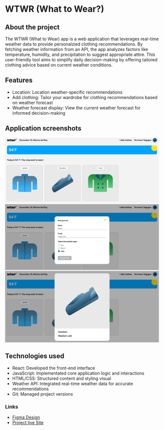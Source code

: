 # WTWR (What to Wear?)

## About the project

The WTWR (What to Wear) app is a web application that leverages real-time weather data to provide personalzied clothing recommendations. By fetching weather information from an API, the app analyzes factors like temperature, humidity, and precipitation to suggest appropriate attire. This user-friendly tool aims to simplify daily decision-making by offering tailored clothing advice based on current weather conditions.

## Features

- Location: Location weather-specific recommendations
- Add clothing: Tailor your wardrobe for clothing recommendations based on weather forecast
- Weather forecast display: View the current weather forecast for informed decision-making

## Application screenshots

![WTWR application](wtwr_application-1.png)
![Add garment form](add_garment_form-1.png)
![Clothing card preview](clothing_card_preview-1.png)

## Technologies used

- React: Developed the front-end interface
- JavaScript: Implementated core application logic and interactions
- HTML/CSS: Structured content and styling visual
- Weather API: Integrated real-time weather data for accurate recommendations
- Git: Managed project versions

### Links

- [Figma Design](https://www.figma.com/file/DTojSwldenF9UPKQZd6RRb/Sprint-10%3A-WTWR)
- [Project live Site](https://joseraiders.github.io/se_project_react/)
